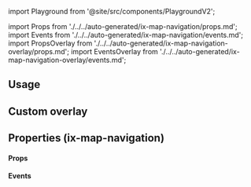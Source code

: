 import Playground from '@site/src/components/PlaygroundV2';

import Props from './../../auto-generated/ix-map-navigation/props.md';
import Events from './../../auto-generated/ix-map-navigation/events.md';
import PropsOverlay from './../../auto-generated/ix-map-navigation-overlay/props.md';
import EventsOverlay from './../../auto-generated/ix-map-navigation-overlay/events.md';

## Usage

<Playground
name="map-navigation" height="35rem" noMargin
hideInitalCodePreview
examplesByName></Playground>

## Custom overlay

<Playground
name="map-navigation-overlay" height="35rem" noMargin
hideInitalCodePreview
examplesByName></Playground>

## Properties (ix-map-navigation)

#### Props

<Props />

#### Events

<Events />
